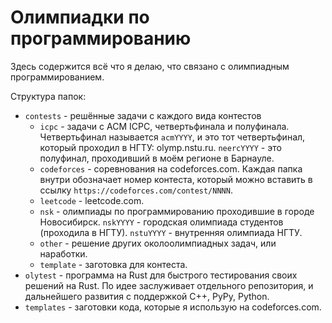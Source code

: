 # Олимпиадки по программированию

Здесь содержится всё что я делаю, что связано с олимпиадным программированием.

Структура папок:
* `contests` - решённые задачи с каждого вида контестов
  * `icpc` - задачи с ACM ICPC, четвертьфинала и полуфинала. Четвертьфинал называется `acmYYYY`, и это тот четвертьфинал, который проходил в НГТУ: olymp.nstu.ru. `neercYYYY` - это полуфинал, проходивший в моём регионе в Барнауле.
  * `codeforces` - соревнования на codeforces.com. Каждая папка внутри обозначает номер контеста, который можно вставить в ссылку `https://codeforces.com/contest/NNNN`.
  * `leetcode` - leetcode.com.
  * `nsk` - олимпиады по программированию проходившие в городе Новосибирск. `nskYYYY` - городская олимпиада студентов (проходила в НГТУ). `nstuYYYY` - внутренняя олимпиада НГТУ.
  * `other` - решение других околоолимпиадных задач, или наработки.
  * `template` - заготовка для контеста.
* `olytest` - программа на Rust для быстрого тестирования своих решений на Rust. По идее заслуживает отдельного репозитория, и дальнейшего развития с поддержкой C++, PyPy, Python.
* `templates` - заготовки кода, которые я использую на codeforces.com.
